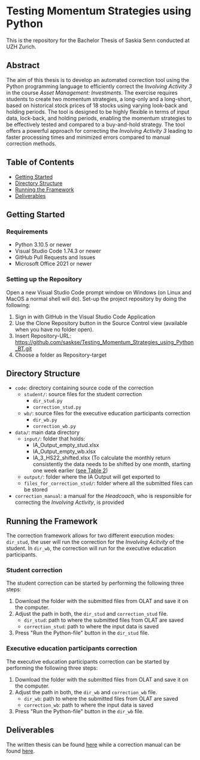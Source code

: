 # Testing Momentum Strategies using Python

This is the repository for the Bachelor Thesis of Saskia Senn conducted at UZH Zurich.

## Abstract
The aim of this thesis is to develop an automated correction tool using the Python programming language to efficiently correct the *Involving Activity 3* in the course *Asset Management: Investments*. The exercise requires students to create two momentum strategies, a long-only and a long-short, based on historical stock prices of 18 stocks using varying look-back and holding periods. The tool is designed to be highly flexible in terms of input data, lock-back, and holding periods, enabling the momentum strategies to be effectively tested and compared to a buy-and-hold strategy. The tool offers a powerful approach for correcting the *Involving Activity 3* leading to faster processing times and minimized errors compared to manual correction methods.

## Table of Contents
- [Getting Started](#getting-started)
- [Directory Structure](#directory-structure)
- [Running the Framework](#running-the-framework)
- [Deliverables](#deliverables)

## Getting Started 

### Requirements
- Python 3.10.5 or newer 
- Visual Studio Code 1.74.3 or newer
- GitHub Pull Requests and Issues
- Microsoft Office 2021 or newer

### Setting up the Repository 
Open a new Visual Studio Code prompt window on Windows (on Linux and MacOS a normal shell will do). Set-up the project repository by doing the following:

1. Sign in with GitHub in the Visual Studio Code Application
2. Use the Clone Repository button in the Source Control view (available when you have no folder open).
3. Insert Repository-URL: https://github.com/saskse/Testing_Momentum_Strategies_using_Python_BT.git
4. Choose a folder as Repository-target

## Directory Structure
- `code`: directory containing source code of the correction
    - `student/`: source files for the student correction
        - `dir_stud.py`
        - `correction_stud.py`
    - `wb/`: source files for the executive education participants correction
        - `dir_wb.py`
        - `correction_wb.py`
- `data/`: main data directory
    - `input/`: folder that holds:
         - IA_Output_empty_stud.xlsx
         - IA_Output_empty_wb.xlsx
         - IA_3_HS22_shifted.xlsx (To calculate the monthly return consistently the data needs to be shifted by one month, starting one week earlier ([see Table 2](deliverables/Bachelor_Thesis_Saskia_Senn.pdf#page=24))
    - `output/`: folder where the IA Output will get exported to
    - `files_for_correction_stud/`: folder where all the submitted files can be stored
- `correction_manual`: a manual for the *Headcoach*, who is responsible for correcting the *Involving Activity*, is provided

## Running the Framework
The correction framework allows for two different execution modes: `dir_stud`, the user will run the correction for the *Involving Acitvity* of the student. In `dir_wb`, the correction will run for the executive education participants.

### Student correction
The student correction can be started by performing the following three steps:

1. Download the folder with the submitted files from OLAT and save it on the computer.
2. Adjust the path in both, the `dir_stud` and `correction_stud` file.
    - `dir_stud`: path to where the submitted files from OLAT are saved
    - `correction_stud`: path to where the input data is saved
4. Press "Run the Python-file" button in the `dir_stud` file. 

### Executive education participants correction
The executive education participants correction can be started by performing the following three steps:

1. Download the folder with the submitted files from OLAT and save it on the computer.
2. Adjust the path in both, the `dir_wb` and `correction_wb` file.
    - `dir_wb`: path to where the submitted files from OLAT are saved
    - `correction_wb`: path to where the input data is saved
4. Press "Run the Python-file" button in the `dir_wb` file.

## Deliverables
The written thesis can be found [here](deliverables/Bachelor_Thesis_Saskia_Senn.pdf) while a correction manual can be found [here](deliverables/correction_manual.md).
